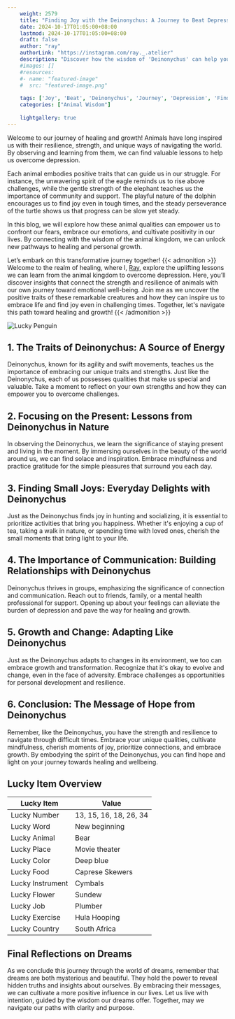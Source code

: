 ```yaml
---
    weight: 2579
    title: "Finding Joy with the Deinonychus: A Journey to Beat Depression"  # Assuming 'title' column exists
    date: 2024-10-17T01:05:00+08:00
    lastmod: 2024-10-17T01:05:00+08:00
    draft: false
    author: "ray"
    authorLink: "https://instagram.com/ray._.atelier"
    description: "Discover how the wisdom of 'Deinonychus' can help you overcome depression and find joy in your life journey."
    #images: []
    #resources:
    #- name: "featured-image"
    #  src: "featured-image.png"
    
    tags: ['Joy', 'Beat', 'Deinonychus', 'Journey', 'Depression', 'Finding']
    categories: ["Animal Wisdom"]
    
    lightgallery: true
---
```

    
Welcome to our journey of healing and growth! Animals have long inspired us with their resilience, strength, and unique ways of navigating the world. By observing and learning from them, we can find valuable lessons to help us overcome depression.

Each animal embodies positive traits that can guide us in our struggle. For instance, the unwavering spirit of the eagle reminds us to rise above challenges, while the gentle strength of the elephant teaches us the importance of community and support. The playful nature of the dolphin encourages us to find joy even in tough times, and the steady perseverance of the turtle shows us that progress can be slow yet steady.

In this blog, we will explore how these animal qualities can empower us to confront our fears, embrace our emotions, and cultivate positivity in our lives. By connecting with the wisdom of the animal kingdom, we can unlock new pathways to healing and personal growth.

Let’s embark on this transformative journey together!
{{< admonition >}}
Welcome to the realm of healing, where I, [Ray](https://instagram.com/ray._.atelier), explore the uplifting lessons we can learn from the animal kingdom to overcome depression. Here, you’ll discover insights that connect the strength and resilience of animals with our own journey toward emotional well-being. Join me as we uncover the positive traits of these remarkable creatures and how they can inspire us to embrace life and find joy even in challenging times. Together, let's navigate this path toward healing and growth!
{{< /admonition >}}

![Lucky Penguin](https://cdn.pixabay.com/photo/2024/09/07/02/34/penguins-9028827_1280.jpg "Lucky Penguin")

## 1. The Traits of Deinonychus: A Source of Energy
Deinonychus, known for its agility and swift movements, teaches us the importance of embracing our unique traits and strengths. Just like the Deinonychus, each of us possesses qualities that make us special and valuable. Take a moment to reflect on your own strengths and how they can empower you to overcome challenges.

## 2. Focusing on the Present: Lessons from Deinonychus in Nature
In observing the Deinonychus, we learn the significance of staying present and living in the moment. By immersing ourselves in the beauty of the world around us, we can find solace and inspiration. Embrace mindfulness and practice gratitude for the simple pleasures that surround you each day.

## 3. Finding Small Joys: Everyday Delights with Deinonychus
Just as the Deinonychus finds joy in hunting and socializing, it is essential to prioritize activities that bring you happiness. Whether it's enjoying a cup of tea, taking a walk in nature, or spending time with loved ones, cherish the small moments that bring light to your life. 

## 4. The Importance of Communication: Building Relationships with Deinonychus
Deinonychus thrives in groups, emphasizing the significance of connection and communication. Reach out to friends, family, or a mental health professional for support. Opening up about your feelings can alleviate the burden of depression and pave the way for healing and growth.

## 5. Growth and Change: Adapting Like Deinonychus
Just as the Deinonychus adapts to changes in its environment, we too can embrace growth and transformation. Recognize that it's okay to evolve and change, even in the face of adversity. Embrace challenges as opportunities for personal development and resilience.

## 6. Conclusion: The Message of Hope from Deinonychus
Remember, like the Deinonychus, you have the strength and resilience to navigate through difficult times. Embrace your unique qualities, cultivate mindfulness, cherish moments of joy, prioritize connections, and embrace growth. By embodying the spirit of the Deinonychus, you can find hope and light on your journey towards healing and wellbeing.


## Lucky Item Overview
| Lucky Item          | Value              |
|---------------|--------------------|
| Lucky Number        | 13, 15, 16, 18, 26, 34  |
| Lucky Word          | New beginning |
| Lucky Animal        | Bear |
| Lucky Place         | Movie theater     |
| Lucky Color         | Deep blue     |
| Lucky Food          | Caprese Skewers      |
| Lucky Instrument    | Cymbals |
| Lucky Flower        | Sundew    |
| Lucky Job           | Plumber       |
| Lucky Exercise      | Hula Hooping  |
| Lucky Country       | South Africa    |


##  Final Reflections on Dreams

As we conclude this journey through the world of dreams, remember that dreams are both mysterious and beautiful. They hold the power to reveal hidden truths and insights about ourselves. By embracing their messages, we can cultivate a more positive influence in our lives. Let us live with intention, guided by the wisdom our dreams offer. Together, may we navigate our paths with clarity and purpose.
